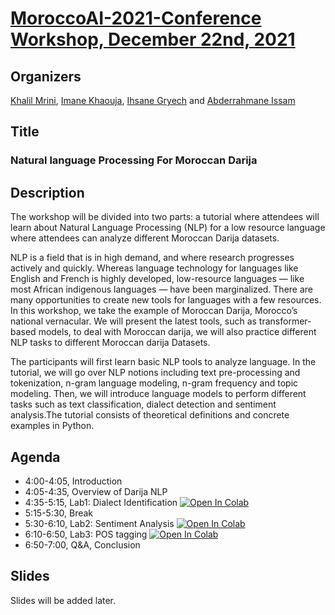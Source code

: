 # [MoroccoAI-2021-Conference Workshop, December 22nd, 2021](https://www.morocco.ai/events/conferences/MoroccoAI-conf-2021/pages/workshop.html)

## Organizers
[Khalil Mrini](https://khalilmrini.github.io/), [Imane Khaouja](https://github.com/imanekhaouja), [Ihsane Gryech](https://github.com/ihsanegr) and [Abderrahmane Issam](https://github.com/issam9)

## Title
### Natural language Processing For Moroccan Darija

## Description
The workshop will be divided into two parts: a tutorial where attendees will learn about Natural Language Processing (NLP) for a low resource language where attendees can analyze different Moroccan Darija datasets.

NLP is a field that is in high demand, and where research progresses actively and quickly. Whereas language technology for languages like English and French is highly developed, low-resource languages — like most African indigenous languages — have been marginalized. There are many opportunities to create new tools for languages with a few resources. In this workshop, we take the example of Moroccan Darija, Morocco’s national vernacular. We will present the latest tools, such as transformer-based models, to deal with Moroccan darija, we will also practice different NLP tasks to different Moroccan darija Datasets.

The participants will first learn basic NLP tools to analyze language. In the tutorial, we will go over NLP notions including text pre-processing and tokenization, n-gram language modeling, n-gram frequency and topic modeling. Then, we will introduce language models to perform different tasks such as text classification, dialect detection and sentiment analysis.The tutorial consists of theoretical definitions and concrete examples in Python. 
## Agenda

* 4:00-4:05, 		Introduction
* 4:05-4:35,		Overview of Darija NLP 
* 4:35-5:15, 		Lab1: Dialect Identification [![Open In Colab](https://colab.research.google.com/assets/colab-badge.svg)](https://drive.google.com/file/d/10VvWzR4VBpr8byUJ_i4cJEKBPBV4NDlG/view)
* 5:15-5:30, 		Break
* 5:30-6:10, 		Lab2: Sentiment Analysis [![Open In Colab](https://colab.research.google.com/assets/colab-badge.svg)](https://colab.research.google.com/drive/1mR7KhtZr6lnkCMNANQVRr8CuixdnMxKg)
* 6:10-6:50,  	Lab3: POS tagging [![Open In Colab](https://colab.research.google.com/assets/colab-badge.svg)](https://colab.research.google.com/drive/1IzZ141OBj3yHFnADFQTVHc6NHoVAGSZb)
* 6:50-7:00, 		Q&A, Conclusion

## Slides
Slides will be added later.

